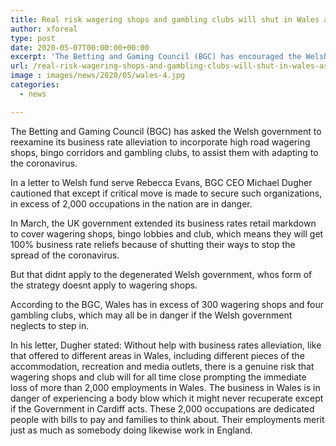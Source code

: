 ```yaml
---
title: Real risk wagering shops and gambling clubs will shut in Wales as indicated by BGC CEO
author: xforeal 
type: post
date: 2020-05-07T00:00:00+00:00
excerpt: 'The Betting and Gaming Council (BGC) has encouraged the Welsh government to reexamine its business rate alleviation to incorporate high road wagering shops, bingo corridors and gambling clubs, to assist them with adapting to the coronavirus '
url: /real-risk-wagering-shops-and-gambling-clubs-will-shut-in-wales-as-indicated-by-bgc-ceo/
image : images/news/2020/05/wales-4.jpg
categories:
  - news

---
```

The Betting and Gaming Council (BGC) has asked the Welsh government to reexamine its business rate alleviation to incorporate high road wagering shops, bingo corridors and gambling clubs, to assist them with adapting to the coronavirus. 

In a letter to Welsh fund serve Rebecca Evans, BGC CEO Michael Dugher cautioned that except if critical move is made to secure such organizations, in excess of 2,000 occupations in the nation are in danger. 

In March, the UK government extended its business rates retail markdown to cover wagering shops, bingo lobbies and club, which means they will get 100&percnt; business rate reliefs because of shutting their ways to stop the spread of the coronavirus. 

But that didnt apply to the degenerated Welsh government, whos form of the strategy doesnt apply to wagering shops. 

According to the BGC, Wales has in excess of 300 wagering shops and four gambling clubs, which may all be in danger if the Welsh government neglects to step in. 

In his letter, Dugher stated: Without help with business rates alleviation, like that offered to different areas in Wales, including different pieces of the accommodation, recreation and media outlets, there is a genuine risk that wagering shops and club will for all time close prompting the immediate loss of more than 2,000 employments in Wales. The business in Wales is in danger of experiencing a body blow which it might never recuperate except if the Government in Cardiff acts. These 2,000 occupations are dedicated people with bills to pay and families to think about. Their employments merit just as much as somebody doing likewise work in England.